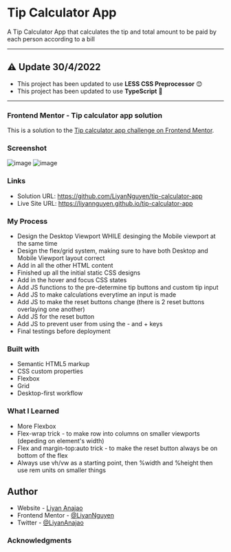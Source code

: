 # Tip Calculator App
A Tip Calculator App that calculates the tip and total amount to be paid by each person according to a bill

---
## **⚠️ Update 30/4/2022**
- This project has been updated to use **LESS CSS Preprocessor** 😊
- This project has been updated to use **TypeScript** 💪
---

### Frontend Mentor - Tip calculator app solution
This is a solution to the [Tip calculator app challenge on Frontend Mentor](https://www.frontendmentor.io/challenges/tip-calculator-app-ugJNGbJUX).

### Screenshot
![image](https://user-images.githubusercontent.com/50958126/164987479-37e15359-ea3d-4979-9787-0dfda6349501.png)
![image](https://user-images.githubusercontent.com/50958126/164987513-d2323894-8877-4e1a-b64b-75ad7bd943c2.png)


### Links
- Solution URL: https://github.com/LiyanNguyen/tip-calculator-app
- Live Site URL: https://liyannguyen.github.io/tip-calculator-app

### My Process
- Design the Desktop Viewport WHILE desinging the Mobile viewport at the same time
- Design the flex/grid system, making sure to have both Desktop and Mobile Viewport layout correct
- Add in all the other HTML content
- Finished up all the initial static CSS designs
- Add in the hover and focus CSS states
- Add JS functions to the pre-determine tip buttons and custom tip input
- Add JS to make calculations everytime an input is made
- Add JS to make the reset buttons change (there is 2 reset buttons overlaying one another)
- Add JS for the reset button
- Add JS to prevent user from using the - and + keys
- Final testings before deployment

### Built with
- Semantic HTML5 markup
- CSS custom properties
- Flexbox
- Grid
- Desktop-first workflow

### What I Learned
- More Flexbox
- Flex-wrap trick - to make row into columns on smaller viewports (depeding on element's width)
- Flex and margin-top:auto trick - to make the reset button always be on bottom of the flex
- Always use vh/vw as a starting point, then %width and %height then use rem units on smaller things

## Author
- Website - [Liyan Anajao](https://liyannguyen.github.io/Portfolio)
- Frontend Mentor - [@LiyanNguyen](https://frontendmentor.io/profile/LiyanNguyen)
- Twitter - [@LiyanAnajao](https://twitter.com/LiyanAnajao)

### Acknowledgments
